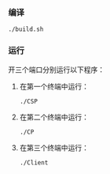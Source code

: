 ### 编译

```shell
./build.sh
```



### 运行

开三个端口分别运行以下程序：

1. 在第一个终端中运行：

   ```shell
   ./CSP
   ```

2. 在第二个终端中运行：

   ```shell
   ./CP
   ```

3. 在第三个终端中运行：

   ```shell
   ./Client
   ```

